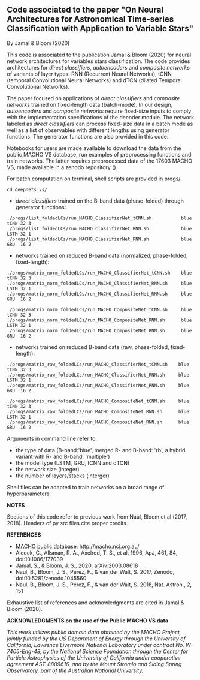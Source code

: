 ## Code associated to the paper "On Neural Architectures for Astronomical Time-series Classification with Application to Variable Stars"
By Jamal & Bloom (2020)


This code is associated to the publication Jamal & Bloom (2020) for neural network architectures for variables stars classification.
The code provides architectures for _direct classifiers_, _autoencoders_ and _composite networks_ of variants of layer types: RNN (Recurrent Neural Networks), tCNN (temporal Convolutional Neural Networks) and dTCN (dilated Temporal Convolutional Networks).

The paper focused on applications of _direct classifiers_ and _composite networks_ trained on fixed-length data (batch-mode).
In our design, _autoencoders_ and _composite networks_ require fixed-size inputs to comply with the implementation specifications of the decoder module. 
The network labeled as _direct classifiers_ can process fixed-size data in a batch mode as well as a list of observables with different lengths using generator functions. The generator functions are also provided in this code.

Notebooks for users are made available to download the data from the public MACHO VS database, run examples of preprocessing functions and train networks.
The latter requires preprocessed data of the 17603 MACHO VS, made available in a zenodo repository (). 


For batch computation on terminal, shell scripts are provided in progs/.

```
cd deepnets_vs/
```

-  _direct classifiers_ trained on the B-band data (phase-folded) through generator functions:
```
./progs/list_foldedLCs/run_MACHO_ClassifierNet_tCNN.sh           blue tCNN 32 3
./progs/list_foldedLCs/run_MACHO_ClassifierNet_RNN.sh            blue LSTM 32 1
./progs/list_foldedLCs/run_MACHO_ClassifierNet_RNN.sh            blue GRU  16 2
```

- networks trained on reduced B-band data (normalized, phase-folded, fixed-length):
```
./progs/matrix_norm_foldedLCs/run_MACHO_ClassifierNet_tCNN.sh    blue tCNN 32 3
./progs/matrix_norm_foldedLCs/run_MACHO_ClassifierNet_RNN.sh     blue LSTM 32 1
./progs/matrix_norm_foldedLCs/run_MACHO_ClassifierNet_RNN.sh     blue GRU  16 2

./progs/matrix_norm_foldedLCs/run_MACHO_CompositeNet_tCNN.sh     blue tCNN 32 3
./progs/matrix_norm_foldedLCs/run_MACHO_CompositeNet_RNN.sh      blue LSTM 32 1
./progs/matrix_norm_foldedLCs/run_MACHO_CompositeNet_RNN.sh      blue GRU  16 2
```

- networks trained on reduced B-band data (raw, phase-folded, fixed-length):
```
./progs/matrix_raw_foldedLCs/run_MACHO_ClassifierNet_tCNN.sh    blue tCNN 32 3
./progs/matrix_raw_foldedLCs/run_MACHO_ClassifierNet_RNN.sh     blue LSTM 32 1
./progs/matrix_raw_foldedLCs/run_MACHO_ClassifierNet_RNN.sh     blue GRU  16 2

./progs/matrix_raw_foldedLCs/run_MACHO_CompositeNet_tCNN.sh     blue tCNN 32 3
./progs/matrix_raw_foldedLCs/run_MACHO_CompositeNet_RNN.sh      blue LSTM 32 1
./progs/matrix_raw_foldedLCs/run_MACHO_CompositeNet_RNN.sh      blue GRU  16 2
```

Arguments in command line refer to:
- the type of data (B-band:'blue', merged R- and B-band: 'rb', a hybrid variant with R- and B-band: 'multiple')
- the model type (LSTM, GRU, tCNN and dTCN)
- the network size (integer) 
- the number of layers/stacks (interger)

Shell files can be adapted to train networks on a broad range of hyperparameters.


__NOTES__

Sections of this code refer to previous work from Naul, Bloom et al (2017, 2018). Headers of py src files cite proper credits. 


__REFERENCES__

- MACHO public database: http://macho.nci.org.au/
- Alcock, C., Allsman, R. A., Axelrod, T. S., et al. 1996, ApJ, 461, 84, doi:10.1086/177039
- Jamal, S., & Bloom, J. S., 2020, arXiv:2003.08618
- Naul, B., Bloom, J. S., Pérez, F., & van der Walt, S. 2017, Zenodo, doi:10.5281/zenodo.1045560
- Naul, B., Bloom, J. S., Pérez, F., & van der Walt, S. 2018, Nat. Astron., 2, 151

Exhaustive list of references and acknowledgments are cited in Jamal & Bloom (2020).


__ACKNOWLEDGMENTS on the use of the Public MACHO VS data__

_This work utilizes public domain data obtained by the MACHO Project, jointly funded by the US Department of Energy through the University of California, Lawrence Livermore National Laboratory under contract No. W-7405-Eng-48, by the National Science Foundation through the Center for Particle Astrophysics of the University of California under cooperative agreement AST-8809616, and by the Mount Stromlo and Siding Spring Observatory, part of the Australian National University._



